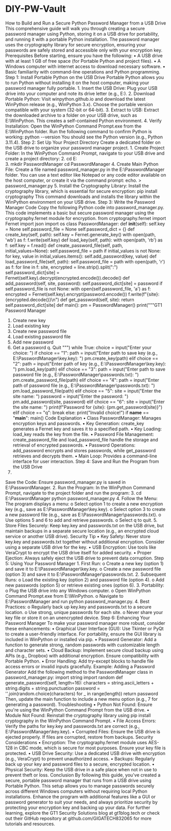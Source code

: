 # DIY-PW-Vault
How to Build and Run a Secure Python Password Manager from a USB Drive
This comprehensive guide will walk you through creating a secure password manager using Python, storing it on a USB drive for portability, and running it with a portable Python installation. The password manager uses the cryptography library for secure encryption, ensuring your passwords are safely stored and accessible only with your encryption key.
Prerequisites
Before starting, ensure you have the following:
•
A USB drive with at least 1 GB of free space (for Portable Python and project files).
•
A Windows computer with internet access to download necessary software.
•
Basic familiarity with command-line operations and Python programming.
Step 1: Install Portable Python on the USB Drive
Portable Python allows you to run Python without installing it on the host computer, making your password manager fully portable.
1.
Insert the USB Drive: Plug your USB drive into your computer and note its drive letter (e.g., E:).
2.
Download Portable Python: Visit winpython.github.io and download the latest WinPython release (e.g., WinPython 3.x). Choose the portable version compatible with your system (32-bit or 64-bit).
3.
Extract to USB: Extract the downloaded archive to a folder on your USB drive, such as E:\WinPython. This creates a self-contained Python environment.
4.
Verify Installation: Open the WinPython Command Prompt.exe from the E:\WinPython folder. Run the following command to confirm Python is working:
python --version
You should see the Python version (e.g., Python 3.11.4).
Step 2: Set Up Your Project Directory
Create a dedicated folder on the USB drive to organize your password manager project.
1.
Create Project Folder: In the WinPython Command Prompt, navigate to your USB drive and create a project directory:
2.
cd E:\
3.
mkdir PasswordManager
cd PasswordManager
4.
Create Main Python File: Create a file named password_manager.py in the E:\PasswordManager folder. You can use a text editor like Notepad or any code editor available on the host computer, or create it via the command prompt:
echo. > password_manager.py
5.
Install the Cryptography Library: Install the cryptography library, which is essential for secure encryption:
pip install cryptography
This command downloads and installs the library within the WinPython environment on your USB drive.
Step 3: Write the Password Manager Code
Copy the following Python code into password_manager.py. This code implements a basic but secure password manager using the cryptography.fernet module for encryption.
from cryptography.fernet import Fernet
import json
import os
class PasswordManager:
def __init__(self):
self.key = None
self.password_file = None
self.password_dict = {}
def create_key(self, path):
self.key = Fernet.generate_key()
with open(path, 'wb') as f:
f.write(self.key)
def load_key(self, path):
with open(path, 'rb') as f:
self.key = f.read()
def create_password_file(self, path, initial_values=None):
self.password_file = path
if initial_values is not None:
for key, value in initial_values.items():
self.add_password(key, value)
def load_password_file(self, path):
self.password_file = path
with open(path, 'r') as f:
for line in f:
site, encrypted = line.strip().split(":")
self.password_dict[site] = Fernet(self.key).decrypt(encrypted.encode()).decode()
def add_password(self, site, password):
self.password_dict[site] = password
if self.password_file is not None:
with open(self.password_file, 'a') as f:
encrypted = Fernet(self.key).encrypt(password.encode())
f.write(f"{site}:{encrypted.decode()}\n")
def get_password(self, site):
return self.password_dict[site]
def main():
pm = PasswordManager()
print("""GT1 Password Manager
1. Create new key
2. Load existing key
3. Create new password file
4. Load existing password file
5. Add new password
6. Get a password
q. Quit
""")
while True:
choice = input("Enter your choice: ")
if choice == "1":
path = input("Enter path to save key (e.g., E:\\PasswordManager\\key.key): ")
pm.create_key(path)
elif choice == "2":
path = input("Enter path of key (e.g., E:\\PasswordManager\\key.key): ")
pm.load_key(path)
elif choice == "3":
path = input("Enter path to save password file (e.g., E:\\PasswordManager\\passwords.txt): ")
pm.create_password_file(path)
elif choice == "4":
path = input("Enter path of password file (e.g., E:\\PasswordManager\\passwords.txt): ")
pm.load_password_file(path)
elif choice == "5":
site = input("Enter the site name: ")
password = input("Enter the password: ")
pm.add_password(site, password)
elif choice == "6":
site = input("Enter the site name: ")
print(f"Password for {site}: {pm.get_password(site)}")
elif choice == "q":
break
else:
print("Invalid choice!")
if __name__ == "__main__":
main()
Code Explanation
•
Class PasswordManager: Manages encryption keys and passwords.
•
Key Generation: create_key generates a Fernet key and saves it to a specified path.
•
Key Loading: load_key reads the key from the file.
•
Password File Management: create_password_file and load_password_file handle the storage and retrieval of encrypted passwords.
•
Password Operations: add_password encrypts and stores passwords, while get_password retrieves and decrypts them.
•
Main Loop: Provides a command-line interface for user interaction.
Step 4: Save and Run the Program from the USB Drive
1.
Save the Code: Ensure password_manager.py is saved in E:\PasswordManager.
2.
Run the Program: In the WinPython Command Prompt, navigate to the project folder and run the program:
3.
cd E:\PasswordManager
python password_manager.py
4.
Follow the Menu: The program displays a menu:
o
Select option 1 to create a new encryption key (e.g., save as E:\PasswordManager\key.key).
o
Select option 3 to create a new password file (e.g., save as E:\PasswordManager\passwords.txt).
o
Use options 5 and 6 to add and retrieve passwords.
o
Select q to quit.
5.
Store Files Securely: Keep key.key and passwords.txt on the USB drive, but maintain backups in a separate secure location (e.g., an encrypted cloud service or another USB drive).
Security Tip
•
Key Safety: Never store key.key and passwords.txt together without additional encryption. Consider using a separate USB drive for the key.
•
USB Encryption: Use tools like VeraCrypt to encrypt the USB drive itself for added security.
•
Proper Ejection: Always safely eject the USB drive to prevent data corruption.
Step 5: Using Your Password Manager
1.
First Run:
o
Create a new key (option 1) and save it to E:\PasswordManager\key.key.
o
Create a new password file (option 3) and save it to E:\PasswordManager\passwords.txt.
2.
Subsequent Runs:
o
Load the existing key (option 2) and password file (option 4).
o
Add new passwords (option 5) or retrieve existing ones (option 6).
3.
Portability:
o
Plug the USB drive into any Windows computer.
o
Open WinPython Command Prompt.exe from E:\WinPython.
o
Navigate to E:\PasswordManager and run python password_manager.py.
4.
Best Practices:
o
Regularly back up key.key and passwords.txt to a secure location.
o
Use strong, unique passwords for each site.
o
Never share your key file or store it on an unencrypted device.
Step 6: Enhancing Your Password Manager
To make your password manager more robust, consider these enhancements:
•
Graphical User Interface (GUI): Use Tkinter or PyQt to create a user-friendly interface. For portability, ensure the GUI library is included in WinPython or installed via pip.
•
Password Generator: Add a function to generate strong, random passwords with customizable length and character sets.
•
Cloud Backup: Implement secure cloud backup using APIs (e.g., Dropbox) with additional encryption. Ensure compatibility with Portable Python.
•
Error Handling: Add try-except blocks to handle file access errors or invalid inputs gracefully.
Example: Adding a Password Generator
Add the following method to the PasswordManager class in password_manager.py:
import string
import random
def generate_password(self, length=16):
characters = string.ascii_letters + string.digits + string.punctuation
password = ''.join(random.choice(characters) for _ in range(length))
return password
Then, update the main function to include a new menu option (e.g., 7 for generating a password).
Troubleshooting
•
Python Not Found: Ensure you're using the WinPython Command Prompt from the USB drive.
•
Module Not Found: Reinstall the cryptography library using pip install cryptography in the WinPython Command Prompt.
•
File Access Errors: Verify the paths for key.key and passwords.txt are correct (e.g., E:\PasswordManager\key.key).
•
Corrupted Files: Ensure the USB drive is ejected properly. If files are corrupted, restore from backups.
Security Considerations
•
Encryption: The cryptography.fernet module uses AES-128 in CBC mode, which is secure for most purposes. Ensure your key file is protected.
•
USB Drive Security: Use a dedicated USB drive with encryption (e.g., VeraCrypt) to prevent unauthorized access.
•
Backups: Regularly back up your key and password files to a secure, encrypted location.
•
Physical Security: Keep the USB drive in a safe place when not in use to prevent theft or loss.
Conclusion
By following this guide, you've created a secure, portable password manager that runs from a USB drive using Portable Python. This setup allows you to manage passwords securely across different Windows computers without requiring local Python installations. Enhance the program with additional features like a GUI or password generator to suit your needs, and always prioritize security by protecting your encryption key and backing up your data.
For further learning, explore the GT1 Security Solutions blog at gt1blog.tech or check out their GitHub repository at github.com/GIGATECH832065 for more tutorials and resources.
